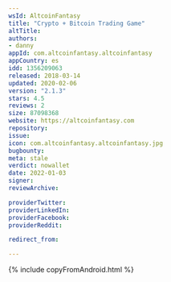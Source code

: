 ```yaml
---
wsId: AltcoinFantasy
title: "Crypto + Bitcoin Trading Game"
altTitle: 
authors:
- danny
appId: com.altcoinfantasy.altcoinfantasy
appCountry: es
idd: 1356209063
released: 2018-03-14
updated: 2020-02-06
version: "2.1.3"
stars: 4.5
reviews: 2
size: 87098368
website: https://altcoinfantasy.com
repository: 
issue: 
icon: com.altcoinfantasy.altcoinfantasy.jpg
bugbounty: 
meta: stale
verdict: nowallet
date: 2022-01-03
signer: 
reviewArchive:

providerTwitter: 
providerLinkedIn: 
providerFacebook: 
providerReddit: 

redirect_from:

---
```

{% include copyFromAndroid.html %}
